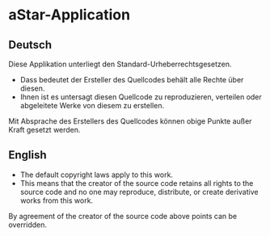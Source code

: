 # aStar-Application

Deutsch
----------

Diese Applikation unterliegt den Standard-Urheberrechtsgesetzen.

- Dass bedeutet der Ersteller des Quellcodes behält alle Rechte über diesen.
- Ihnen ist es untersagt diesen Quellcode zu reproduzieren, verteilen oder abgeleitete Werke von     diesem zu erstellen.

Mit Absprache des Erstellers des Quellcodes können obige Punkte außer Kraft gesetzt werden.

English
----------

- The default copyright laws apply to this work.
- This means that the creator of the source code retains all rights to the source code and no one may reproduce, distribute, or create derivative works from this work.

By agreement of the creator of the source code above points can be overridden.
